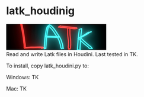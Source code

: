 # latk_houdinig
<img src="./example/logo.png"><br>
Read and write Latk files in Houdini. Last tested in TK.

To install, copy latk_houdini.py to:

Windows:
TK

Mac:
TK


